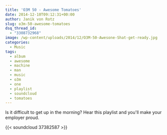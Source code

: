 ```yaml
---
title: 'O3M 50 - Awesome Tomatoes'
date: 2014-12-10T09:12:31+00:00
author: Janik von Rotz
slug: o3m-50-awesome-tomatoes
dsq_thread_id:
  - "3308732968"
image: /wp-content/uploads/2014/12/O3M-50-Awesone-Shat-get-ready.jpg
categories:
  - Music
tags:
  - album
  - awesome
  - machine
  - man
  - music
  - o3m
  - one
  - playlist
  - soundcloud
  - tomatoes
---
```

Is it difficult to get up in the morning? Hear this playlist and you'll make your employer proud.

{{< soundcloud 37382587 >}}